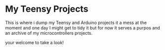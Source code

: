 # My Teensy Projects
This is where i dump my Teensy and Arduino projects it a mess at the moment and one day 
I might get to tidy it but for now it serves a purpos and an archive of my microcontrollers projects.

your welcome to take a look!
